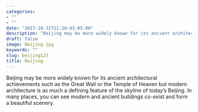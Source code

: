 ```yaml
---
categories:
- ""
- ""
date: "2017-10-31T21:28:43-05:00"
description: "Beijing may be more widely known for its ancient architectural achievements such as the Great Wall or the Temple of Heaven but modern architecture is as much a defining feature of the skyline of today’s Beijing. In many places, you can see modern and ancient buildings co-exist and form a beautiful scenery."
draft: false
image: Beijing.jpg
keywords: ""
slug: beijing123
title: Beijing
---
```


Beijing may be more widely known for its ancient architectural achievements such as the Great Wall or the Temple of Heaven but modern architecture is as much a defining feature of the skyline of today’s Beijing. In many places, you can see modern and ancient buildings co-exist and form a beautiful scenery.